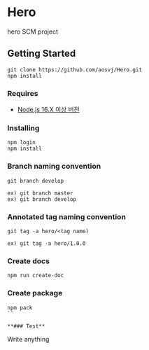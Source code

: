 # **Hero**
hero SCM project

## Getting Started
```
git clone https://github.com/aosvj/Hero.git
npm install
```

### Requires
* [Node.js 16.X 이상 버전](https://nodejs.org/en/docs/)

### Installing
```
npm login
npm install
```

### Branch naming convention
```
git branch develop

ex) git branch master
ex) git branch develop
```

### Annotated tag naming convention
```
git tag -a hero/<tag name)

ex) git tag -a hero/1.0.0
```

### Create docs
```
npm run create-doc
```

### Create package
```
npm pack
``

**### Test**
```
Write anything
```
